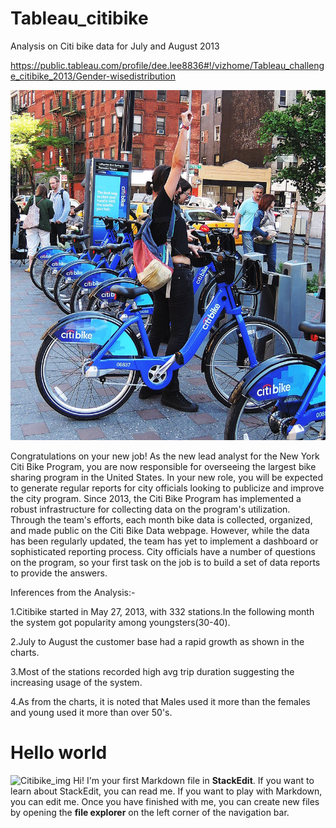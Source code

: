 # Tableau_citibike
Analysis on Citi bike data for July and August 2013

https://public.tableau.com/profile/dee.lee8836#!/vizhome/Tableau_challenge_citibike_2013/Gender-wisedistribution

![](Images/citi-bike-station-bikes.jpg)


Congratulations on your new job! As the new lead analyst for the New York Citi Bike Program, you are now responsible for overseeing the largest bike sharing program in the United States. In your new role, you will be expected to generate regular reports for city officials looking to publicize and improve the city program.
Since 2013, the Citi Bike Program has implemented a robust infrastructure for collecting data on the program's utilization. Through the team's efforts, each month bike data is collected, organized, and made public on the Citi Bike Data webpage.
However, while the data has been regularly updated, the team has yet to implement a dashboard or sophisticated reporting process. City officials have a number of questions on the program, so your first task on the job is to build a set of data reports to provide the answers.

Inferences from the Analysis:-

1.Citibike started in May 27, 2013, with 332 stations.In the following month the system got popularity among youngsters(30-40).

2.July to August the customer base had a rapid growth as shown in the charts.

3.Most of the stations recorded high avg trip duration suggesting the increasing usage of the system.

4.As from the charts, it is noted that Males used it more than the females and young used it more than over 50's.

# Hello world
![Citibike_img](https://en.wikipedia.org/wiki/File:Spring_Lafayette_citibike_opening_jeh.jpg)
Hi! I'm your first Markdown file in **StackEdit**. If you want to learn about StackEdit, you can read me. If you want to play with Markdown, you can edit me. Once you have finished with me, you can create new files by opening the **file explorer** on the left corner of the navigation bar.

